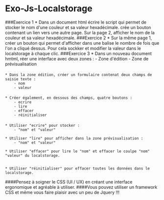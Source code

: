 # Exo-Js-Localstorage

###Exercice 1
    * Dans un document html écrire le script qui permet de stocker le nom d'une couleur et sa valeur hexadécimale.
     crée un bouton contenant un lien vers une autre page.
     Sur la page 2, afficher le nom de la couleur et sa valeur hexadécimale.
###Exercice 2
    * Sur la même page 1, créer un bouton qui permet d'afficher dans une balise  le nombre de fois que l'on a cliqué dessus. 
      Pour cela sockker et modifier la valeur dans le localstorage à chaque clic.
###Exercice 3
    * Dans un nouveau document hmtml, réer une interface avec deux zones : 
        - Zone d'édition 
        - Zone de prévisualisation
#### 
        
    * Dans la zone édition, créer un formulaire contenat deux champs de saisie texte :
        - nom
        - valeur
#### 
    * Créer également, en dessous des champs, quatre boutons :
        - ecrire
        - lire 
        - effacer
        - réinitialiser
#### 
    * Utiliser "ecrire" pour stocker :
        - "nom" et "valeur"
        
    * Utiliser "lire" pour afficher dans la zone prévisualisation :
        - "nom" et "valeur"
        
    * Utiliser "effacer" pour lire le "nom" et effacer le coulpe "nom" "valeur" du localstorage.
    
    
    * Utiliser "réinitialiser" pour effacer toutes les données dans le localstorage.
    
####Pensez à soigner le CSS (UI / UX) en créant une interface ergonomique et agréable à utiliser.
####Vous pouvez utiliser un framework CSS et même vous faire plaisir avec un peu de Jquery !!!
